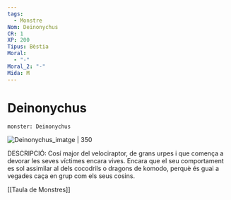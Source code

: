 ```yaml
---
tags:
  - Monstre
Nom: Deinonychus
CR: 1
XP: 200
Tipus: Bèstia
Moral:
  - "-"
Moral_2: "-"
Mida: M
---
```

# Deinonychus

```statblock
monster: Deinonychus
```

![Deinonychus_imatge | 350](https://www.dododex.com/media/creature/deinonychus.png)

DESCRIPCIÓ: 
Cosí major del velociraptor, de grans urpes i que comença a devorar les seves víctimes encara vives. Encara que el seu comportament es sol assimilar al dels cocodrils o dragons de komodo, perquè és guai a vegades caça en grup com els seus cosins.

[[Taula de Monstres]]